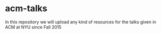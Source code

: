 # acm-talks
In this repository we will upload any kind of resources for the talks given in ACM at NYU since Fall 2015
